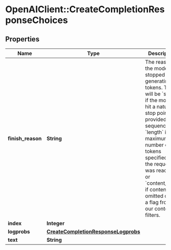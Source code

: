 # OpenAIClient::CreateCompletionResponseChoices

## Properties
Name | Type | Description | Notes
------------ | ------------- | ------------- | -------------
**finish_reason** | **String** | The reason the model stopped generating tokens. This will be &#x60;stop&#x60; if the model hit a natural stop point or a provided stop sequence, &#x60;length&#x60; if the maximum number of tokens specified in the request was reached, or &#x60;content_filter&#x60; if content was omitted due to a flag from our content filters.  | 
**index** | **Integer** |  | 
**logprobs** | [**CreateCompletionResponseLogprobs**](CreateCompletionResponseLogprobs.md) |  | 
**text** | **String** |  | 


